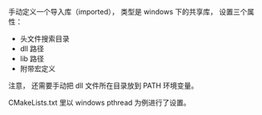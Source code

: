 手动定义一个导入库（imported）， 类型是 windows 下的共享库， 设置三个属性：
- 头文件搜索目录
- dll 路径
- lib 路径
- 附带宏定义

注意， 还需要手动把 dll 文件所在目录放到 PATH 环境变量。

CMakeLists.txt 里以 windows pthread 为例进行了设置。